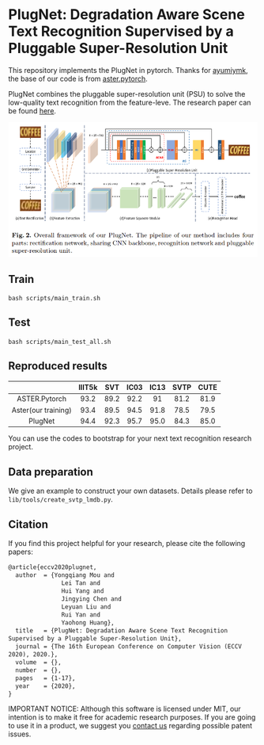 # PlugNet: Degradation Aware Scene Text Recognition Supervised by a Pluggable Super-Resolution Unit

This repository implements the PlugNet in pytorch. Thanks for [ayumiymk](https://github.com/ayumiymk), the base of our code is from [aster.pytorch](https://github.com/ayumiymk/aster.pytorch).

PlugNet combines the pluggable super-resolution unit (PSU) to solve the low-quality text recognition from the feature-leve. The research paper can be found [here](https://www.ecva.net/papers/eccv_2020/papers_ECCV/papers/123600154.pdf).

![PlugNet Overview](overview.png)

## Train

```
bash scripts/main_train.sh
```

## Test

```
bash scripts/main_test_all.sh
```

## Reproduced results

|               | IIIT5k |  SVT |  IC03 |  IC13 |  SVTP |  CUTE |
|:-------------:|:------:|:----:|:-----:|:-----:|:-----:|:-----:|
| ASTER.Pytorch |  93.2  | 89.2 | 92.2  |   91  |  81.2 |  81.9 |
| Aster(our training) |  93.4  | 89.5 | 94.5  |   91.8  |  78.5 |  79.5 |
| PlugNet |  94.4  | 92.3 | 95.7  |   95.0  |  84.3 |  85.0 |


You can use the codes to bootstrap for your next text recognition research project.


## Data preparation

We give an example to construct your own datasets. Details please refer to `lib/tools/create_svtp_lmdb.py`.

## Citation

If you find this project helpful for your research, please cite the following papers:

```
@article{eccv2020plugnet,
  author  = {Yongqiang Mou and
               Lei Tan and
               Hui Yang and
               Jingying Chen and
               Leyuan Liu and
               Rui Yan and
               Yaohong Huang},
  title   = {PlugNet: Degradation Aware Scene Text Recognition Supervised by a Pluggable Super-Resolution Unit},
  journal = {The 16th European Conference on Computer Vision (ECCV 2020), 2020.}, 
  volume  = {}, 
  number  = {}, 
  pages   = {1-17},
  year    = {2020}, 
}
```

IMPORTANT NOTICE: Although this software is licensed under MIT, our intention is to make it free for academic research purposes. If you are going to use it in a product, we suggest you [contact us](huiyang865@hotmail.com) regarding possible patent issues.